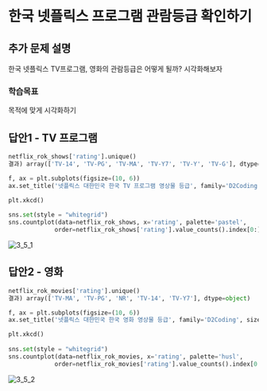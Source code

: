 # 한국 넷플릭스 프로그램 관람등급 확인하기

## 추가 문제 설명

한국 넷플릭스 TV프로그램, 영화의 관람등급은 어떻게 될까? 시각화해보자

### 학습목표

목적에 맞게 시각화하기

## 답안1 - TV 프로그램

```python
netflix_rok_shows['rating'].unique()
결과) array(['TV-14', 'TV-PG', 'TV-MA', 'TV-Y7', 'TV-Y', 'TV-G'], dtype=object)
```

```python
f, ax = plt.subplots(figsize=(10, 6))
ax.set_title('넷플릭스 대한민국 한국 TV 프로그램 영상물 등급', family='D2Coding', size=20)

plt.xkcd()
    
sns.set(style = "whitegrid")
sns.countplot(data=netflix_rok_shows, x='rating', palette='pastel',
             order=netflix_rok_shows['rating'].value_counts().index[0:])
```

![3_5_1](https://user-images.githubusercontent.com/80409179/114969952-63c3a480-9eb4-11eb-8a33-bdf9ff01f2f6.png)

## 답안2 - 영화

```python
netflix_rok_movies['rating'].unique()
결과) array(['TV-MA', 'TV-PG', 'NR', 'TV-14', 'TV-Y7'], dtype=object)
```

```python
f, ax = plt.subplots(figsize=(10, 6))
ax.set_title('넷플릭스 대한민국 한국 영화 영상물 등급', family='D2Coding', size=20)

plt.xkcd()
    
sns.set(style = "whitegrid")
sns.countplot(data=netflix_rok_movies, x='rating', palette='husl',
             order=netflix_rok_movies['rating'].value_counts().index[0:])
```

![3_5_2](https://user-images.githubusercontent.com/80409179/114969953-645c3b00-9eb4-11eb-9c57-6c6fc7f2a61a.png)
